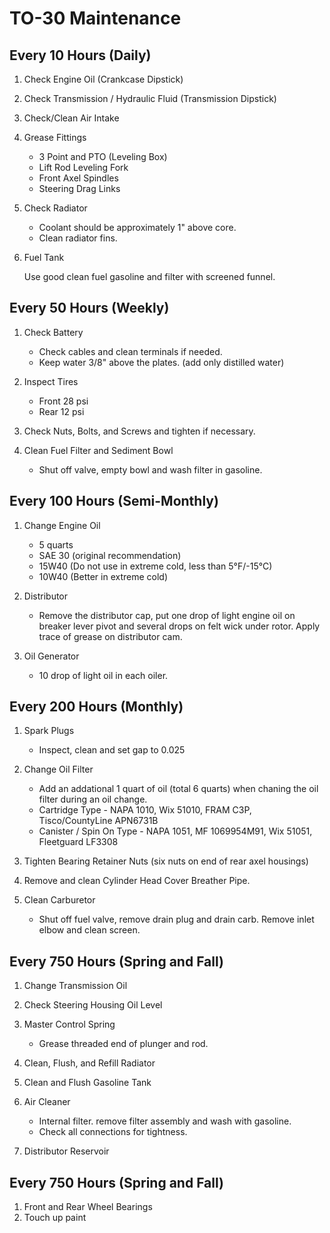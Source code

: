 # TO-30 Maintenance

## Every 10 Hours (Daily)
1. Check Engine Oil (Crankcase Dipstick)
2. Check Transmission / Hydraulic Fluid (Transmission Dipstick)
3. Check/Clean Air Intake
4. Grease Fittings

   * 3 Point and PTO (Leveling Box)
   * Lift Rod Leveling Fork
   * Front Axel Spindles
   * Steering Drag Links

5. Check Radiator

   * Coolant should be approximately 1" above core. 
   * Clean radiator fins.

6. Fuel Tank

    Use good clean fuel gasoline and filter with screened funnel.

## Every 50 Hours (Weekly)
1. Check Battery

   * Check cables and clean terminals if needed.
   * Keep water 3/8" above the plates. (add only distilled water)

2. Inspect Tires
	
   * Front 28 psi
   * Rear 12 psi 

3. Check Nuts, Bolts, and Screws and tighten if necessary.
4. Clean Fuel Filter and Sediment Bowl

   * Shut off valve, empty bowl and wash filter in gasoline.  

## Every 100 Hours (Semi-Monthly)
1. Change Engine Oil

   * 5 quarts
   * SAE 30 (original recommendation)
   * 15W40 (Do not use in extreme cold, less than 5°F/-15°C)
   * 10W40 (Better in extreme cold)


2. Distributor

   * Remove the distributor cap, put one drop of light engine oil on breaker lever pivot and several drops on felt wick under rotor.  Apply trace of grease on distributor cam. 

3. Oil Generator
	
   * 10 drop of light oil in each oiler.
   
## Every 200 Hours (Monthly)
1. Spark Plugs

   * Inspect, clean and set gap to 0.025

2. Change Oil Filter

   * Add an addational 1 quart of oil (total 6 quarts) when chaning the oil filter during an oil change.
   * Cartridge Type - NAPA 1010, Wix 51010, FRAM C3P, Tisco/CountyLine APN6731B
   * Canister / Spin On Type - NAPA 1051, MF 1069954M91, Wix 51051, Fleetguard LF3308
   
3. Tighten Bearing Retainer Nuts (six nuts on end of rear axel housings)
4. Remove and clean Cylinder Head Cover Breather Pipe.
5. Clean Carburetor
	
   * Shut off fuel valve, remove drain plug and drain carb. Remove inlet elbow and clean screen.

## Every 750 Hours (Spring and Fall)
1. Change Transmission Oil
2. Check Steering Housing Oil Level
3. Master Control Spring

   * Grease threaded end of plunger and rod.

4. Clean, Flush, and Refill Radiator
5. Clean and Flush Gasoline Tank
6. Air Cleaner

   * Internal filter. remove filter assembly and wash with gasoline.
   * Check all connections for tightness.

7. Distributor Reservoir

## Every 750 Hours (Spring and Fall)
1. Front and Rear Wheel Bearings
2. Touch up paint

